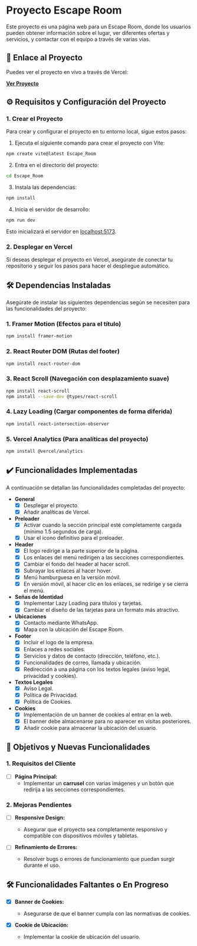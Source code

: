 
# Proyecto Escape Room

Este proyecto es una página web para un Escape Room, donde los usuarios pueden obtener información sobre el lugar, ver diferentes ofertas y servicios, y contactar con el equipo a través de varias vías.

## 🚀 Enlace al Proyecto

Puedes ver el proyecto en vivo a través de Vercel:

[**Ver Proyecto**](https://proyecto-escape-room.vercel.app/)

## ⚙️ Requisitos y Configuración del Proyecto

### 1. **Crear el Proyecto**

Para crear y configurar el proyecto en tu entorno local, sigue estos pasos:

1. Ejecuta el siguiente comando para crear el proyecto con Vite:

```bash
npm create vite@latest Escape_Room
```

2. Entra en el directorio del proyecto:

```bash
cd Escape_Room
```

3. Instala las dependencias:

```bash
npm install
```

4. Inicia el servidor de desarrollo:

```bash
npm run dev
```

Esto inicializará el servidor en [localhost:5173](http://localhost:5173).

### 2. **Desplegar en Vercel**

Si deseas desplegar el proyecto en Vercel, asegúrate de conectar tu repositorio y seguir los pasos para hacer el despliegue automático.

## 🛠️ Dependencias Instaladas

Asegúrate de instalar las siguientes dependencias según se necesiten para las funcionalidades del proyecto:

### 1. **Framer Motion** (Efectos para el título)

```bash
npm install framer-motion
```

### 2. **React Router DOM** (Rutas del footer)

```bash
npm install react-router-dom
```

### 3. **React Scroll** (Navegación con desplazamiento suave)

```bash
npm install react-scroll
npm install --save-dev @types/react-scroll
```

### 4. **Lazy Loading** (Cargar componentes de forma diferida)

```bash
npm install react-intersection-observer
```

### 5. **Vercel Analytics** (Para analíticas del proyecto)

```bash
npm install @vercel/analytics
```

## ✔️ Funcionalidades Implementadas

A continuación se detallan las funcionalidades completadas del proyecto:

- **General**
  - [x] Desplegar el proyecto.
  - [x] Añadir analíticas de Vercel.

- **Preloader**
  - [x] Activar cuando la sección principal esté completamente cargada (mínimo 1.5 segundos de carga).
  - [x] Usar el icono definitivo para el preloader.

- **Header**
  - [x] El logo redirige a la parte superior de la página.
  - [x] Los enlaces del menú redirigen a las secciones correspondientes.
  - [x] Cambiar el fondo del header al hacer scroll.
  - [x] Subrayar los enlaces al hacer hover.
  - [x] Menú hamburguesa en la versión móvil.
  - [x] En versión móvil, al hacer clic en los enlaces, se redirige y se cierra el menú.

- **Señas de Identidad**
  - [x] Implementar Lazy Loading para títulos y tarjetas.
  - [x] Cambiar el diseño de las tarjetas para un formato más atractivo.

- **Ubicaciones**
  - [x] Contacto mediante WhatsApp.
  - [x] Mapa con la ubicación del Escape Room.

- **Footer**
  - [x] Incluir el logo de la empresa.
  - [x] Enlaces a redes sociales.
  - [x] Servicios y datos de contacto (dirección, teléfono, etc.).
  - [x] Funcionalidades de correo, llamada y ubicación.
  - [x] Redirección a una página con los textos legales (aviso legal, privacidad y cookies).

- **Textos Legales**
  - [x] Aviso Legal.
  - [x] Política de Privacidad.
  - [x] Política de Cookies.

- **Cookies**
  - [x] Implementación de un banner de cookies al entrar en la web.
  - [x] El banner debe almacenarse para no aparecer en visitas posteriores.
  - [x] Añadir cookie para almacenar la ubicación del usuario.

## 📝 Objetivos y Nuevas Funcionalidades

### 1. **Requisitos del Cliente**
- [ ] **Página Principal:**
  - Implementar un **carrusel** con varias imágenes y un botón que redirija a las secciones correspondientes.

### 2. **Mejoras Pendientes**
- [ ] **Responsive Design:**
  - Asegurar que el proyecto sea completamente responsivo y compatible con dispositivos móviles y tabletas.
  
- [ ] **Refinamiento de Errores:**
  - Resolver bugs o errores de funcionamiento que puedan surgir durante el uso.

## 🛠️ Funcionalidades Faltantes o En Progreso
- [x] **Banner de Cookies:**
  - Asegurarse de que el banner cumpla con las normativas de cookies.
  
- [x] **Cookie de Ubicación:**
  - Implementar la cookie de ubicación del usuario.

